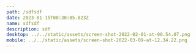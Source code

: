 ```yaml
---
path: /sdfsdf
date: 2023-01-15T00:30:05.823Z
name: sdfsdf
description: sdf
desktop: ../../static/assets/screen-shot-2022-02-01-at-00.54.07.png
mobile: ../../static/assets/screen-shot-2022-03-09-at-12.34.22.png
---
```

